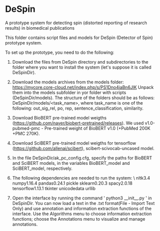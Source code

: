 # DeSpin
A prototype system for detecting spin (distorted reporting of research results) in biomedical publications

This folder contains script files and models for DeSpin (Detector of Spin) prototype system.

To set up the prototype, you need to do the following:
1) Download the files from DeSpin directory and subdirectories to the folder where you want to install the system (let's suppose it is called DeSpinDir).
2) Download the models archives from the models folder:
https://mycore.core-cloud.net/index.php/s/PS1Dno4iaBn6JlK
Unpack them into the models subfolder in yor folder with scripts (DeSpinDir/models). The structure of the folders should be as follows:
DeSpinDir/models/<task_name>, where task_name is one of the following: out_sig_rel, po, rep, sentence_classification, similarity.
3) Download BioBERT pre-trained model weigths (https://github.com/naver/biobert-pretrained/releases). We used v1.0-pubmed-pmc - Pre-trained weight of BioBERT v1.0 (+PubMed 200K +PMC 270K).
4) Download SciBERT pre-trained model weigths for tensorflow (https://github.com/allenai/scibert), scibert-scivocab-uncased model.
5) In the file DeSpinDir/ak_pc_config.cfg, specify the paths for BioBERT and SciBERT models, in the variables BioBERT_model and SciBERT_model, respectively.
6) The following dependencies are needed to run the system: \\
nltk3.4
numpy1.16.4
pandas0.24.1
pickle
sklearn0.20.3
spacy2.0.18
tensorflow1.13.1
tkinter
unicodedata
urllib

7) Open the interface by running the command ' python3 \_\_init\_\_.py ' in DeSpinDir. You can now load a text in the .txt format(File - Import Text Only) and use annotation and information extraction functions of the interface. Use the Algorithms menu to choose information extraction functions; choose the Annotations menu to visualize and manage annotations.
